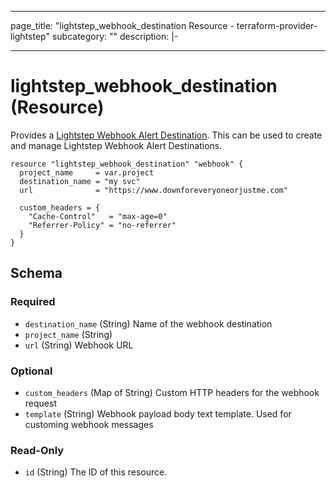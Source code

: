 <!---
This file contains the resource-level documentation and usage examples for the lightstep_webhook_destination resource.
The contents of this file will later be merged with the field-level documentation that is generated from
the `Description` attributes in the corresponding .go file to generate the corresponding .md file.
--->

---
page_title: "lightstep_webhook_destination Resource - terraform-provider-lightstep"
subcategory: ""
description: |-

---

# lightstep_webhook_destination (Resource)

Provides a [Lightstep Webhook Alert Destination](https://api-docs.lightstep.com/reference/postdestinationid). This can be used to create and manage Lightstep Webhook Alert Destinations.

```hcl
resource "lightstep_webhook_destination" "webhook" {
  project_name     = var.project
  destination_name = "my svc"
  url              = "https://www.downforeveryoneorjustme.com"

  custom_headers = {
    "Cache-Control"   = "max-age=0"
    "Referrer-Policy" = "no-referrer"
  }
}
```

<!-- schema generated by tfplugindocs -->
## Schema

### Required

- `destination_name` (String) Name of the webhook destination
- `project_name` (String)
- `url` (String) Webhook URL

### Optional

- `custom_headers` (Map of String) Custom HTTP headers for the webhook request
- `template` (String) Webhook payload body text template. Used for customing webhook messages

### Read-Only

- `id` (String) The ID of this resource.
